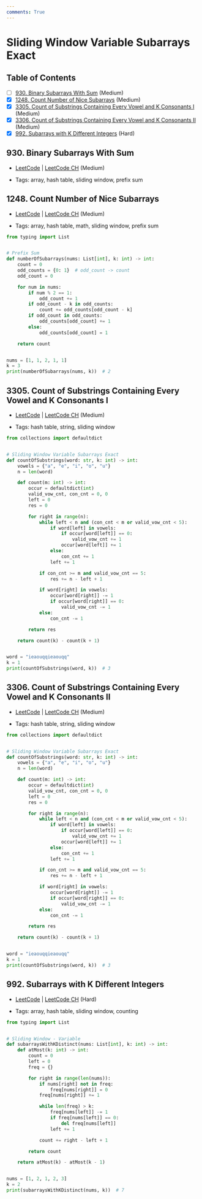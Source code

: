 ```yaml
---
comments: True
---
```


# Sliding Window Variable Subarrays Exact

## Table of Contents

- [ ] [930. Binary Subarrays With Sum](https://leetcode.cn/problems/binary-subarrays-with-sum/) (Medium)
- [x] [1248. Count Number of Nice Subarrays](https://leetcode.cn/problems/count-number-of-nice-subarrays/) (Medium)
- [x] [3305. Count of Substrings Containing Every Vowel and K Consonants I](https://leetcode.cn/problems/count-of-substrings-containing-every-vowel-and-k-consonants-i/) (Medium)
- [x] [3306. Count of Substrings Containing Every Vowel and K Consonants II](https://leetcode.cn/problems/count-of-substrings-containing-every-vowel-and-k-consonants-ii/) (Medium)
- [x] [992. Subarrays with K Different Integers](https://leetcode.cn/problems/subarrays-with-k-different-integers/) (Hard)

## 930. Binary Subarrays With Sum

-   [LeetCode](https://leetcode.com/problems/binary-subarrays-with-sum/) | [LeetCode CH](https://leetcode.cn/problems/binary-subarrays-with-sum/) (Medium)

-   Tags: array, hash table, sliding window, prefix sum
## 1248. Count Number of Nice Subarrays

-   [LeetCode](https://leetcode.com/problems/count-number-of-nice-subarrays/) | [LeetCode CH](https://leetcode.cn/problems/count-number-of-nice-subarrays/) (Medium)

-   Tags: array, hash table, math, sliding window, prefix sum
```python title="1248. Count Number of Nice Subarrays - Python Solution"
from typing import List


# Prefix Sum
def numberOfSubarrays(nums: List[int], k: int) -> int:
    count = 0
    odd_counts = {0: 1}  # odd_count -> count
    odd_count = 0

    for num in nums:
        if num % 2 == 1:
            odd_count += 1
        if odd_count - k in odd_counts:
            count += odd_counts[odd_count - k]
        if odd_count in odd_counts:
            odd_counts[odd_count] += 1
        else:
            odd_counts[odd_count] = 1

    return count


nums = [1, 1, 2, 1, 1]
k = 3
print(numberOfSubarrays(nums, k))  # 2

```

## 3305. Count of Substrings Containing Every Vowel and K Consonants I

-   [LeetCode](https://leetcode.com/problems/count-of-substrings-containing-every-vowel-and-k-consonants-i/) | [LeetCode CH](https://leetcode.cn/problems/count-of-substrings-containing-every-vowel-and-k-consonants-i/) (Medium)

-   Tags: hash table, string, sliding window
```python title="3305. Count of Substrings Containing Every Vowel and K Consonants I - Python Solution"
from collections import defaultdict


# Sliding Window Variable Subarrays Exact
def countOfSubstrings(word: str, k: int) -> int:
    vowels = {"a", "e", "i", "o", "u"}
    n = len(word)

    def count(m: int) -> int:
        occur = defaultdict(int)
        valid_vow_cnt, con_cnt = 0, 0
        left = 0
        res = 0

        for right in range(n):
            while left < n and (con_cnt < m or valid_vow_cnt < 5):
                if word[left] in vowels:
                    if occur[word[left]] == 0:
                        valid_vow_cnt += 1
                    occur[word[left]] += 1
                else:
                    con_cnt += 1
                left += 1

            if con_cnt >= m and valid_vow_cnt == 5:
                res += n - left + 1

            if word[right] in vowels:
                occur[word[right]] -= 1
                if occur[word[right]] == 0:
                    valid_vow_cnt -= 1
            else:
                con_cnt -= 1

        return res

    return count(k) - count(k + 1)


word = "ieaouqqieaouqq"
k = 1
print(countOfSubstrings(word, k))  # 3

```

## 3306. Count of Substrings Containing Every Vowel and K Consonants II

-   [LeetCode](https://leetcode.com/problems/count-of-substrings-containing-every-vowel-and-k-consonants-ii/) | [LeetCode CH](https://leetcode.cn/problems/count-of-substrings-containing-every-vowel-and-k-consonants-ii/) (Medium)

-   Tags: hash table, string, sliding window
```python title="3306. Count of Substrings Containing Every Vowel and K Consonants II - Python Solution"
from collections import defaultdict


# Sliding Window Variable Subarrays Exact
def countOfSubstrings(word: str, k: int) -> int:
    vowels = {"a", "e", "i", "o", "u"}
    n = len(word)

    def count(m: int) -> int:
        occur = defaultdict(int)
        valid_vow_cnt, con_cnt = 0, 0
        left = 0
        res = 0

        for right in range(n):
            while left < n and (con_cnt < m or valid_vow_cnt < 5):
                if word[left] in vowels:
                    if occur[word[left]] == 0:
                        valid_vow_cnt += 1
                    occur[word[left]] += 1
                else:
                    con_cnt += 1
                left += 1

            if con_cnt >= m and valid_vow_cnt == 5:
                res += n - left + 1

            if word[right] in vowels:
                occur[word[right]] -= 1
                if occur[word[right]] == 0:
                    valid_vow_cnt -= 1
            else:
                con_cnt -= 1

        return res

    return count(k) - count(k + 1)


word = "ieaouqqieaouqq"
k = 1
print(countOfSubstrings(word, k))  # 3

```

## 992. Subarrays with K Different Integers

-   [LeetCode](https://leetcode.com/problems/subarrays-with-k-different-integers/) | [LeetCode CH](https://leetcode.cn/problems/subarrays-with-k-different-integers/) (Hard)

-   Tags: array, hash table, sliding window, counting
```python title="992. Subarrays with K Different Integers - Python Solution"
from typing import List


# Sliding Window - Variable
def subarraysWithKDistinct(nums: List[int], k: int) -> int:
    def atMost(k: int) -> int:
        count = 0
        left = 0
        freq = {}

        for right in range(len(nums)):
            if nums[right] not in freq:
                freq[nums[right]] = 0
            freq[nums[right]] += 1

            while len(freq) > k:
                freq[nums[left]] -= 1
                if freq[nums[left]] == 0:
                    del freq[nums[left]]
                left += 1

            count += right - left + 1

        return count

    return atMost(k) - atMost(k - 1)


nums = [1, 2, 1, 2, 3]
k = 2
print(subarraysWithKDistinct(nums, k))  # 7

```

